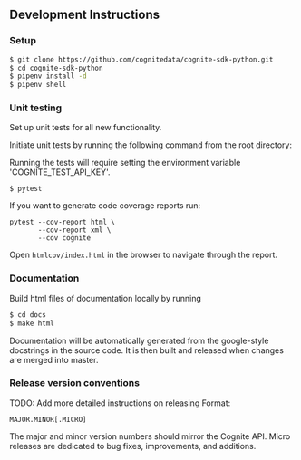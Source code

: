 ## Development Instructions
### Setup
```bash
$ git clone https://github.com/cognitedata/cognite-sdk-python.git
$ cd cognite-sdk-python
$ pipenv install -d
$ pipenv shell
```

### Unit testing
Set up unit tests for all new functionality.

Initiate unit tests by running the following command from the root directory:

Running the tests will require setting the environment variable 'COGNITE_TEST_API_KEY'.

`$ pytest`

If you want to generate code coverage reports run:

```
pytest --cov-report html \
       --cov-report xml \
       --cov cognite
```

Open `htmlcov/index.html` in the browser to navigate through the report.

### Documentation
Build html files of documentation locally by running
```bash
$ cd docs
$ make html
```
Documentation will be automatically generated from the google-style docstrings in the source code. It is then built and released when changes are merged into master.

### Release version conventions
TODO: Add more detailed instructions on releasing
Format:
```
MAJOR.MINOR[.MICRO]
```

The major and minor version numbers should mirror the Cognite API. Micro releases are dedicated to bug fixes, improvements, and additions.